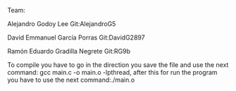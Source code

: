 Team:

Alejandro Godoy Lee Git:AlejandroG5

David Emmanuel García Porras Git:DavidG2897

Ramón Eduardo Gradilla Negrete  Git:RG9b

To compile you have to go in the direction you save the file and use the next command: gcc main.c -o main.o -lpthread, after this for run the program you have to use the next command:./main.o
